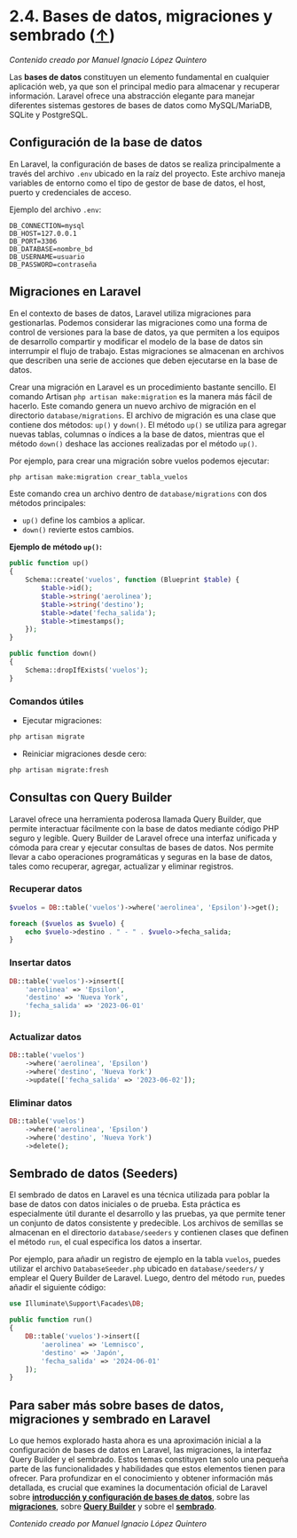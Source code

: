 # 2.4. Bases de datos, migraciones y sembrado ([↑](README.md))

_Contenido creado por Manuel Ignacio López Quintero_

Las **bases de datos** constituyen un elemento fundamental en cualquier aplicación web, ya que son el principal medio para almacenar y recuperar información. Laravel ofrece una abstracción elegante para manejar diferentes sistemas gestores de bases de datos como MySQL/MariaDB, SQLite y PostgreSQL.

## Configuración de la base de datos

En Laravel, la configuración de bases de datos se realiza principalmente a través del archivo `.env` ubicado en la raíz del proyecto. Este archivo maneja variables de entorno como el tipo de gestor de base de datos, el host, puerto y credenciales de acceso.

Ejemplo del archivo `.env`:

```env
DB_CONNECTION=mysql
DB_HOST=127.0.0.1
DB_PORT=3306
DB_DATABASE=nombre_bd
DB_USERNAME=usuario
DB_PASSWORD=contraseña
```

## Migraciones en Laravel

En el contexto de bases de datos, Laravel utiliza migraciones para gestionarlas. Podemos considerar las migraciones como una forma de control de versiones para la base de datos, ya que permiten a los equipos de desarrollo compartir y modificar el modelo de la base de datos sin interrumpir el flujo de trabajo. Estas migraciones se almacenan en archivos que describen una serie de acciones que deben ejecutarse en la base de datos.

Crear una migración en Laravel es un procedimiento bastante sencillo. El comando Artisan `php artisan make:migration` es la manera más fácil de hacerlo. Este comando genera un nuevo archivo de migración en el directorio `database/migrations`. El archivo de migración es una clase que contiene dos métodos: `up()` y `down()`. El método `up()` se utiliza para agregar nuevas tablas, columnas o índices a la base de datos, mientras que el método `down()` deshace las acciones realizadas por el método `up()`.

Por ejemplo, para crear una migración sobre vuelos podemos ejecutar:

```bash
php artisan make:migration crear_tabla_vuelos
```

Este comando crea un archivo dentro de `database/migrations` con dos métodos principales:

- `up()` define los cambios a aplicar.
- `down()` revierte estos cambios.

**Ejemplo de método `up()`:**

```php
public function up()
{
    Schema::create('vuelos', function (Blueprint $table) {
        $table->id();
        $table->string('aerolinea');
        $table->string('destino');
        $table->date('fecha_salida');
        $table->timestamps();
    });
}

public function down()
{
    Schema::dropIfExists('vuelos');
}
```

### Comandos útiles

- Ejecutar migraciones:

```bash
php artisan migrate
```

- Reiniciar migraciones desde cero:

```bash
php artisan migrate:fresh
```

## Consultas con Query Builder

Laravel ofrece una herramienta poderosa llamada Query Builder, que permite interactuar fácilmente con la base de datos mediante código PHP seguro y legible. Query Builder de Laravel ofrece una interfaz unificada y cómoda para crear y ejecutar consultas de bases de datos. Nos permite llevar a cabo operaciones programáticas y seguras en la base de datos, tales como recuperar, agregar, actualizar y eliminar registros.

### Recuperar datos

```php
$vuelos = DB::table('vuelos')->where('aerolinea', 'Epsilon')->get();

foreach ($vuelos as $vuelo) {
    echo $vuelo->destino . " - " . $vuelo->fecha_salida;
}
```

### Insertar datos

```php
DB::table('vuelos')->insert([
    'aerolinea' => 'Epsilon',
    'destino' => 'Nueva York',
    'fecha_salida' => '2023-06-01'
]);
```

### Actualizar datos

```php
DB::table('vuelos')
    ->where('aerolinea', 'Epsilon')
    ->where('destino', 'Nueva York')
    ->update(['fecha_salida' => '2023-06-02']);
```

### Eliminar datos

```php
DB::table('vuelos')
    ->where('aerolinea', 'Epsilon')
    ->where('destino', 'Nueva York')
    ->delete();
```

## Sembrado de datos (Seeders)

El sembrado de datos en Laravel es una técnica utilizada para poblar la base de datos con datos iniciales o de prueba. Esta práctica es especialmente útil durante el desarrollo y las pruebas, ya que permite tener un conjunto de datos consistente y predecible. Los archivos de semillas se almacenan en el directorio `database/seeders` y contienen clases que definen el método `run`, el cual especifica los datos a insertar.

Por ejemplo, para añadir un registro de ejemplo en la tabla `vuelos`, puedes utilizar el archivo `DatabaseSeeder.php` ubicado en `database/seeders/` y emplear el Query Builder de Laravel. Luego, dentro del método `run`, puedes añadir el siguiente código:

```php
use Illuminate\Support\Facades\DB;

public function run()
{
    DB::table('vuelos')->insert([
        'aerolinea' => 'Lemnisco',
        'destino' => 'Japón',
        'fecha_salida' => '2024-06-01'
    ]);
}
```

## Para saber más sobre bases de datos, migraciones y sembrado en Laravel

Lo que hemos explorado hasta ahora es una aproximación inicial a la configuración de bases de datos en Laravel, las migraciones, la interfaz Query Builder y el sembrado. Estos temas constituyen tan solo una pequeña parte de las funcionalidades y habilidades que estos elementos tienen para ofrecer. Para profundizar en el conocimiento y obtener información más detallada, es crucial que examines la documentación oficial de Laravel sobre [**introducción y configuración de bases de datos**](https://laravel.com/docs/database), sobre las [**migraciones**](https://laravel.com/docs/migrations), sobre [**Query Builder**](https://laravel.com/docs/queries) y sobre el [**sembrado**](https://laravel.com/docs/seeding).

_Contenido creado por Manuel Ignacio López Quintero_
